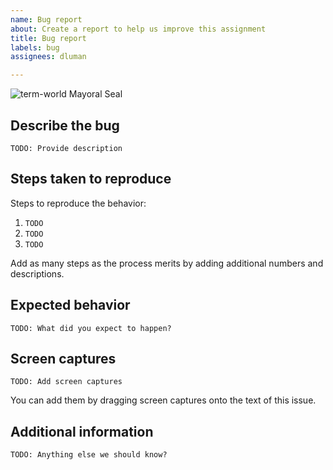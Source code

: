 ```yaml
---
name: Bug report
about: Create a report to help us improve this assignment
title: Bug report
labels: bug
assignees: dluman

---
```


![term-world Mayoral Seal](https://user-images.githubusercontent.com/1552764/215439183-8748747c-b24a-48c1-909e-3eb398e8b155.png)

## Describe the bug

`TODO: Provide description`

## Steps taken to reproduce

Steps to reproduce the behavior:

1. `TODO`
2. `TODO`
3. `TODO`

Add as many steps as the process merits by adding additional numbers and descriptions.

## Expected behavior

`TODO: What did you expect to happen?`

## Screen captures

`TODO: Add screen captures`

You can add them by dragging screen captures onto the text of this issue.

## Additional information

`TODO: Anything else we should know?`
